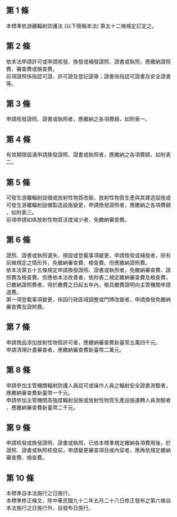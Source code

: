 第 1 條
-------
本標準依游離輻射防護法 (以下簡稱本法) 第五十二條規定訂定之。

第 2 條
-------
依本法申請許可或申請核發、換發或補發證照、證書或執照，應繳納證照  
費、審查費或檢查費。  
前項證照係指認可證、許可證及登記證等；證書係指認可證書及安全證書  
等。

第 3 條
-------
申請核發證照、證書或執照者，應繳納之各項費額，如附表一。

第 4 條
-------
有效期限屆滿申請換發證照、證書或執照者，應繳納之各項費額，如附表   
二。

第 5 條
-------
可發生游離輻射設備或放射性物質改裝、放射性物質生產與其建造設施或  
可發生游離輻射設備製造設施變更，申請換發證照者，應繳納之各項費額  
，如附表三。                                                      
前項申請如係放射性物質活度減少者，免繳納審查費。

第 6 條
-------
證照、證書或執照遺失、損毀或登載事項變更，申請換發或補發者，除有  
前條規定之情形外，免繳納審查費、檢查費。但應繳納證照費。          
依本法第五十五條規定申請換發證照、證書或執照者，免繳納審查費、證  
照費及檢查費。但應依本法改善者，依附表二規定繳納審查費及檢查費。  
已繳納證照費者，得於繳費之日起五年內，檢具繳費證明向主管機關申請  
退費。                                                            
第一項登載事項變更，係因行政區域調整或門牌改變者，申請換發免繳納  
審查費及證照費。

第 7 條
-------
申請商品添加放射性物質許可者，應繳納審查費新臺幣五萬四千元。  
申請清理計畫審查者，應繳納審查費新臺幣二萬元。

第 8 條
-------
申請參加主管機關輻射防護人員認可或操作人員之輻射安全證書測驗者，   
應繳納審查費新臺幣一千元。                                         
申請參加主管機關高強度輻射設施或放射性物質生產設施運轉人員測驗者   
，應繳納審查費新臺幣二千元。

第 9 條
-------
申請核發或換發證照、證書或執照，已依本標準規定繳納各項費用後，於  
證照、證書或執照核發前，申請變更審查項目或內容者，應再依規定繳納  
審查費、檢查費。

第 10 條
--------
本標準自本法施行之日施行。  
本標準修正條文，除中華民國九十二年五月二十八日修正發布之第六條自  
本法施行之日施行外，自發布日施行。

